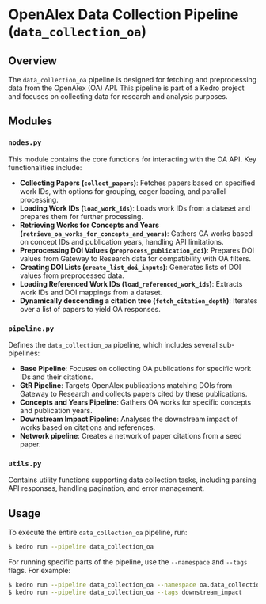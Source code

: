 # OpenAlex Data Collection Pipeline (`data_collection_oa`)

## Overview
The `data_collection_oa` pipeline is designed for fetching and preprocessing data from the OpenAlex (OA) API. This pipeline is part of a Kedro project and focuses on collecting data for research and analysis purposes.

## Modules
### `nodes.py`
This module contains the core functions for interacting with the OA API. Key functionalities include:
- **Collecting Papers (`collect_papers`)**: Fetches papers based on specified work IDs, with options for grouping, eager loading, and parallel processing.
- **Loading Work IDs (`load_work_ids`)**: Loads work IDs from a dataset and prepares them for further processing.
- **Retrieving Works for Concepts and Years (`retrieve_oa_works_for_concepts_and_years`)**: Gathers OA works based on concept IDs and publication years, handling API limitations.
- **Preprocessing DOI Values (`preprocess_publication_doi`)**: Prepares DOI values from Gateway to Research data for compatibility with OA filters.
- **Creating DOI Lists (`create_list_doi_inputs`)**: Generates lists of DOI values from preprocessed data.
- **Loading Referenced Work IDs (`load_referenced_work_ids`)**: Extracts work IDs and DOI mappings from a dataset.
- **Dynamically descending a citation tree (`fetch_citation_depth`)**: Iterates over a list of papers to yield OA responses.

### `pipeline.py`
Defines the `data_collection_oa` pipeline, which includes several sub-pipelines:
- **Base Pipeline**: Focuses on collecting OA publications for specific work IDs and their citations.
- **GtR Pipeline**: Targets OpenAlex publications matching DOIs from Gateway to Research and collects papers cited by these publications.
- **Concepts and Years Pipeline**: Gathers OA works for specific concepts and publication years.
- **Downstream Impact Pipeline**: Analyses the downstream impact of works based on citations and references.
- **Network pipeline**: Creates a network of paper citations from a seed paper.

### `utils.py`
Contains utility functions supporting data collection tasks, including parsing API responses, handling pagination, and error management.

## Usage
To execute the entire `data_collection_oa` pipeline, run:
```bash
$ kedro run --pipeline data_collection_oa
```

For running specific parts of the pipeline, use the `--namespace` and `--tags` flags. For example:
```bash
$ kedro run --pipeline data_collection_oa --namespace oa.data_collection.gtr
$ kedro run --pipeline data_collection_oa --tags downstream_impact
```
